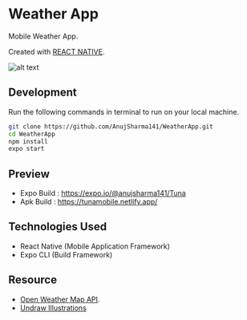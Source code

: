 # Weather App

Mobile Weather App.

Created with [REACT NATIVE](https://reactnative.dev/).

![alt text](https://i.ibb.co/vPWFZNL/68747470733a2f2f692e6962622e636f2f304651445842742f556e7469746c65642d312e706e67.png)

## Development

Run the following commands in terminal to run on your local machine.

```bash 
git clone https://github.com/AnujSharma141/WeatherApp.git
cd WeatherApp
npm install
expo start
```
## Preview

* Expo Build : https://expo.io/@anujsharma141/Tuna
* Apk Build : https://tunamobile.netlify.app/


## Technologies Used 

* React Native (Mobile Application Framework)
* Expo CLI (Build Framework)


## Resource

* [Open Weather Map API](https://openweathermap.org/).
* [Undraw Illustrations](https://undraw.co/)
